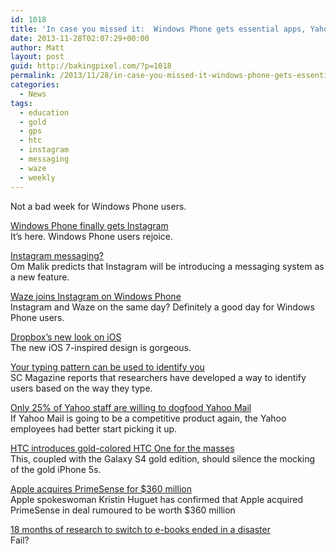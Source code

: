 ```yaml
---
id: 1018
title: 'In case you missed it:  Windows Phone gets essential apps, Yahoo employees reject company&#8217;s email system; a gold HTC One; and more?'
date: 2013-11-28T02:07:29+00:00
author: Matt
layout: post
guid: http://bakingpixel.com/?p=1018
permalink: /2013/11/28/in-case-you-missed-it-windows-phone-gets-essential-apps-yahoo-employees-reject-companys-email-system-a-gold-htc-one-and-more/
categories:
  - News
tags:
  - education
  - gold
  - gps
  - htc
  - instagram
  - messaging
  - waze
  - weekly
---
```

Not a bad week for Windows Phone users.

[Windows Phone finally gets Instagram](http://bakingpixel.com/2013/11/windows-phone-finally-gets-instagram/)  
It’s here. Windows Phone users rejoice.

[Instagram messaging?](http://bakingpixel.com/2013/11/instagram-messaging/)  
Om Malik predicts that Instagram will be introducing a messaging system as a new feature.

[Waze joins Instagram on Windows Phone](http://bakingpixel.com/2013/11/waze-joins-instagram-on-windows-phone/)  
Instagram and Waze on the same day? Definitely a good day for Windows Phone users.

[Dropbox’s new look on iOS](http://bakingpixel.com/2013/11/dropboxs-ios-redesign/)  
The new iOS 7-inspired design is gorgeous.

[Your typing pattern can be used to identify you](http://bakingpixel.com/2013/11/typing-pattern/)  
SC Magazine reports that researchers have developed a way to identify users based on the way they type.

[Only 25% of Yahoo staff are willing to dogfood Yahoo Mail](http://bakingpixel.com/2013/11/only-25-of-yahoo-staff-are-willing-to-dogfood-yahoo-mail/)  
If Yahoo Mail is going to be a competitive product again, the Yahoo employees had better start picking it up.

[HTC introduces gold-colored HTC One for the masses](http://bakingpixel.com/2013/11/htc-introduces-gold-colored-htc-one-for-the-masses/)  
This, coupled with the Galaxy S4 gold edition, should silence the mocking of the gold iPhone 5s.

[Apple acquires PrimeSense for $360 million](http://bakingpixel.com/2013/11/apple-primesense/)  
Apple spokeswoman Kristin Huguet has confirmed that Apple acquired PrimeSense in deal rumoured to be worth $360 million

[18 months of research to switch to e-books ended in a disaster](http://bakingpixel.com/2013/11/ebook-switch-disaster/)  
Fail?
